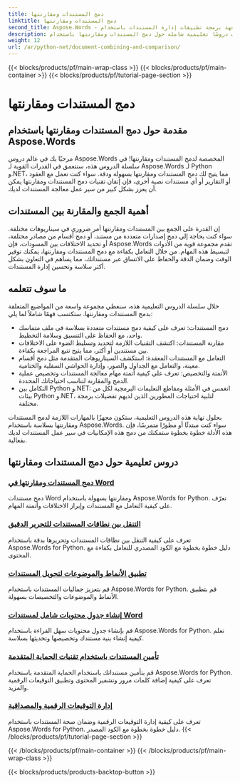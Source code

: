```yaml
---
title: دمج المستندات ومقارنتها
linktitle: دمج المستندات ومقارنتها
second_title: Aspose.Words - واجهة برمجة تطبيقات إدارة المستندات باستخدام Python
description: اكتشف دروسًا تعليمية شاملة حول دمج المستندات ومقارنتها باستخدام Aspose.Words لـ Python و.NET. تعرّف على كيفية دمج المستندات ومقارنتها بسلاسة، وتحسين سير عمل معالجة المستندات لديك.
weight: 12
url: /ar/python-net/document-combining-and-comparison/
---
```


{{< blocks/products/pf/main-wrap-class >}}
{{< blocks/products/pf/main-container >}}
{{< blocks/products/pf/tutorial-page-section >}}

# دمج المستندات ومقارنتها

## مقدمة حول دمج المستندات ومقارنتها باستخدام Aspose.Words

مرحبًا بك في عالم دروس Aspose.Words المخصصة لدمج المستندات ومقارنتها! في سلسلة الدروس هذه، سنتعمق في القدرات القوية لـ Aspose.Words لـ Python و.NET، مما يتيح لك دمج المستندات ومقارنتها بسهولة ودقة. سواء كنت تعمل مع العقود أو التقارير أو أي مستندات نصية أخرى، فإن إتقان تقنيات دمج المستندات ومقارنتها يمكن أن يعزز بشكل كبير من سير عمل معالجة المستندات لديك.

## أهمية الجمع والمقارنة بين المستندات

إن القدرة على الجمع بين المستندات ومقارنتها أمر ضروري في سيناريوهات مختلفة. سواء كنت بحاجة إلى دمج إصدارات متعددة من مستند، أو دمج أقسام من مصادر مختلفة، أو تحديد الاختلافات بين المسودات، فإن Aspose.Words تقدم مجموعة قوية من الأدوات لتبسيط هذه المهام. من خلال التعامل بكفاءة مع دمج المستندات ومقارنتها، يمكنك توفير الوقت وضمان الدقة والحفاظ على الاتساق عبر مستنداتك، مما يساهم في التعاون بشكل أكثر سلاسة وتحسين إدارة المستندات.

## ما سوف تتعلمه

خلال سلسلة الدروس التعليمية هذه، سنغطي مجموعة واسعة من المواضيع المتعلقة بدمج المستندات ومقارنتها. ستكتسب فهمًا شاملاً لما يلي:

- دمج المستندات: تعرف على كيفية دمج مستندات متعددة بسلاسة في ملف متماسك واحد، مع الحفاظ على التنسيق وسلامة التخطيط.
- مقارنة المستندات: اكتشف التقنيات اللازمة لتحديد وتسليط الضوء على الاختلافات بين مستندين أو أكثر، مما يتيح تتبع المراجعة بكفاءة.
- التعامل مع المستندات المعقدة: استكشف السيناريوهات المتقدمة مثل دمج أقسام معينة، والتعامل مع الجداول والصور، وإدارة الحواشي السفلية والختامية.
- الأتمتة والتخصيص: تعرف على كيفية أتمتة مهام معالجة المستندات وتخصيص عملية الدمج والمقارنة لتناسب احتياجاتك المحددة.
- التكامل بين Python و.NET: انغمس في الأمثلة ومقاطع التعليمات البرمجية لكل من بيئات Python و.NET، لتلبية احتياجات المطورين الذين لديهم تفضيلات برمجة مختلفة.

بحلول نهاية هذه الدروس التعليمية، ستكون مجهزًا بالمهارات اللازمة لدمج المستندات ومقارنتها بسلاسة باستخدام Aspose.Words. سواء كنت مبتدئًا أو مطورًا متمرسًا، فإن هذه الأدلة خطوة بخطوة ستمكنك من دمج هذه الإمكانيات في سير عمل المستندات لديك بفعالية.

## دروس تعليمية حول دمج المستندات ومقارنتها
### [دمج المستندات ومقارنتها في Word](./merge-compare-documents/)
دمج مستندات Word ومقارنتها بسهولة باستخدام Aspose.Words for Python. تعرّف على كيفية التعامل مع المستندات وإبراز الاختلافات وأتمتة المهام.
### [التنقل بين نطاقات المستندات للتحرير الدقيق](./document-ranges/)
تعرف على كيفية التنقل بين نطاقات المستندات وتحريرها بدقة باستخدام Aspose.Words for Python. دليل خطوة بخطوة مع الكود المصدري للتعامل بكفاءة مع المحتوى.
### [تطبيق الأنماط والموضوعات لتحويل المستندات](./apply-styles-themes-documents/)
قم بتعزيز جماليات المستندات باستخدام Aspose.Words for Python. قم بتطبيق الأنماط والموضوعات والتخصيصات بسهولة.
### [إنشاء جدول محتويات شامل لمستندات Word](./generate-table-contents/)
قم بإنشاء جدول محتويات سهل القراءة باستخدام Aspose.Words for Python. تعلم كيفية إنشاء بنية مستندك وتخصيصها وتحديثها بسلاسة.
### [تأمين المستندات باستخدام تقنيات الحماية المتقدمة](./secure-documents-protection/)
قم بتأمين مستنداتك باستخدام الحماية المتقدمة باستخدام Aspose.Words for Python. تعرف على كيفية إضافة كلمات مرور وتشفير المحتوى وتطبيق التوقيعات الرقمية والمزيد.
### [إدارة التوقيعات الرقمية والمصداقية](./manage-digital-signatures/)
تعرف على كيفية إدارة التوقيعات الرقمية وضمان صحة المستندات باستخدام Aspose.Words for Python. دليل خطوة بخطوة مع الكود المصدر.
{{< /blocks/products/pf/tutorial-page-section >}}

{{< /blocks/products/pf/main-container >}}
{{< /blocks/products/pf/main-wrap-class >}}

{{< blocks/products/products-backtop-button >}}
